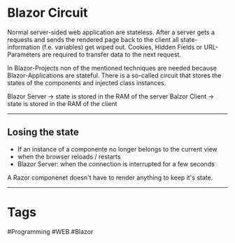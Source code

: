 # Blazor Circuit

Normal server-sided web application are stateless. After a server gets a requests and sends the rendered page back to the client all state-information (f.e. variables) get wiped out. Cookies, Hidden Fields or URL-Parameters are required to transfer data to the next request.

In Blazor-Projects non of the mentioned techniques are needed because Blazor-Applications are stateful. There is a so-called circuit that stores the states of the components and injected class instances.

Blazor Server -> state is stored in the RAM of the server
Balzor Client -> state is stored in the RAM of the client

***

## Losing the state

- If an instance of a componente no longer belongs to the current view
- when the browser reloads / restarts
- Blazor Server: when the connection is interrupted for a few seconds

A Razor componenet doesn't have to render anything to keep it's state.

***

# Tags

#Programming #WEB #Blazor 